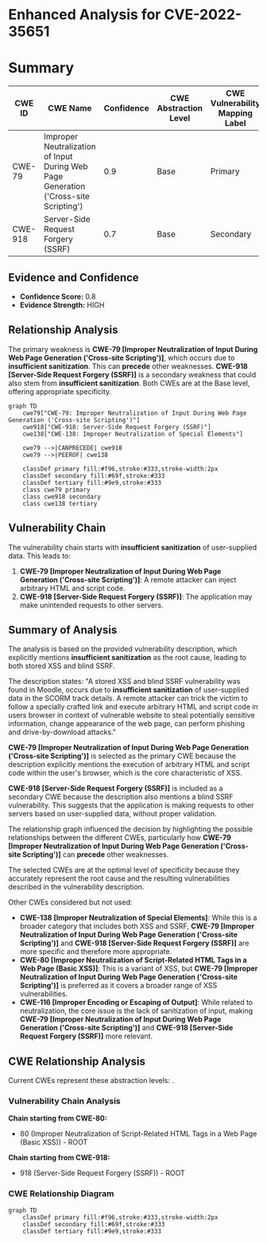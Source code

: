 # Enhanced Analysis for CVE-2022-35651

# Summary
| CWE ID | CWE Name | Confidence | CWE Abstraction Level | CWE Vulnerability Mapping Label | CWE-Vulnerability Mapping Notes |
|---|---|---|---|---|---|
| CWE-79 | Improper Neutralization of Input During Web Page Generation ('Cross-site Scripting') | 0.9 | Base | Primary | Allowed |
| CWE-918 | Server-Side Request Forgery (SSRF) | 0.7 | Base | Secondary | Allowed |

## Evidence and Confidence

*   **Confidence Score:** 0.8
*   **Evidence Strength:** HIGH

## Relationship Analysis
The primary weakness is **CWE-79 [Improper Neutralization of Input During Web Page Generation ('Cross-site Scripting')]**, which occurs due to **insufficient sanitization**. This can **precede** other weaknesses. **CWE-918 [Server-Side Request Forgery (SSRF)]** is a secondary weakness that could also stem from **insufficient sanitization**. Both CWEs are at the Base level, offering appropriate specificity.

```mermaid
graph TD
    cwe79["CWE-79: Improper Neutralization of Input During Web Page Generation ('Cross-site Scripting')"]
    cwe918["CWE-918: Server-Side Request Forgery (SSRF)"]
    cwe138["CWE-138: Improper Neutralization of Special Elements"]

    cwe79 -->|CANPRECEDE| cwe918
    cwe79 -->|PEEROF| cwe138

    classDef primary fill:#f96,stroke:#333,stroke-width:2px
    classDef secondary fill:#69f,stroke:#333
    classDef tertiary fill:#9e9,stroke:#333
    class cwe79 primary
    class cwe918 secondary
    class cwe138 tertiary
```

## Vulnerability Chain
The vulnerability chain starts with **insufficient sanitization** of user-supplied data. This leads to:
1.  **CWE-79 [Improper Neutralization of Input During Web Page Generation ('Cross-site Scripting')]**: A remote attacker can inject arbitrary HTML and script code.
2.  **CWE-918 [Server-Side Request Forgery (SSRF)]**: The application may make unintended requests to other servers.

## Summary of Analysis
The analysis is based on the provided vulnerability description, which explicitly mentions **insufficient sanitization** as the root cause, leading to both stored XSS and blind SSRF.

The description states: "A stored XSS and blind SSRF vulnerability was found in Moodle, occurs due to **insufficient sanitization** of user-supplied data in the SCORM track details. A remote attacker can trick the victim to follow a specially crafted link and execute arbitrary HTML and script code in users browser in context of vulnerable website to steal potentially sensitive information, change appearance of the web page, can perform phishing and drive-by-download attacks."

**CWE-79 [Improper Neutralization of Input During Web Page Generation ('Cross-site Scripting')]** is selected as the primary CWE because the description explicitly mentions the execution of arbitrary HTML and script code within the user's browser, which is the core characteristic of XSS.

**CWE-918 [Server-Side Request Forgery (SSRF)]** is included as a secondary CWE because the description also mentions a blind SSRF vulnerability. This suggests that the application is making requests to other servers based on user-supplied data, without proper validation.

The relationship graph influenced the decision by highlighting the possible relationships between the different CWEs, particularly how **CWE-79 [Improper Neutralization of Input During Web Page Generation ('Cross-site Scripting')]** can **precede** other weaknesses.

The selected CWEs are at the optimal level of specificity because they accurately represent the root cause and the resulting vulnerabilities described in the vulnerability description.

Other CWEs considered but not used:

*   **CWE-138 [Improper Neutralization of Special Elements]**: While this is a broader category that includes both XSS and SSRF, **CWE-79 [Improper Neutralization of Input During Web Page Generation ('Cross-site Scripting')]** and **CWE-918 [Server-Side Request Forgery (SSRF)]** are more specific and therefore more appropriate.
*   **CWE-80 [Improper Neutralization of Script-Related HTML Tags in a Web Page (Basic XSS)]**: This is a variant of XSS, but **CWE-79 [Improper Neutralization of Input During Web Page Generation ('Cross-site Scripting')]** is preferred as it covers a broader range of XSS vulnerabilities.
*   **CWE-116 [Improper Encoding or Escaping of Output]**: While related to neutralization, the core issue is the lack of sanitization of input, making **CWE-79 [Improper Neutralization of Input During Web Page Generation ('Cross-site Scripting')]** and **CWE-918 [Server-Side Request Forgery (SSRF)]** more relevant.


## CWE Relationship Analysis

Current CWEs represent these abstraction levels: .


### Vulnerability Chain Analysis

**Chain starting from CWE-80:**
- 80 (Improper Neutralization of Script-Related HTML Tags in a Web Page (Basic XSS)) - ROOT


**Chain starting from CWE-918:**
- 918 (Server-Side Request Forgery (SSRF)) - ROOT



### CWE Relationship Diagram

```mermaid
graph TD
    classDef primary fill:#f96,stroke:#333,stroke-width:2px
    classDef secondary fill:#69f,stroke:#333
    classDef tertiary fill:#9e9,stroke:#333
```